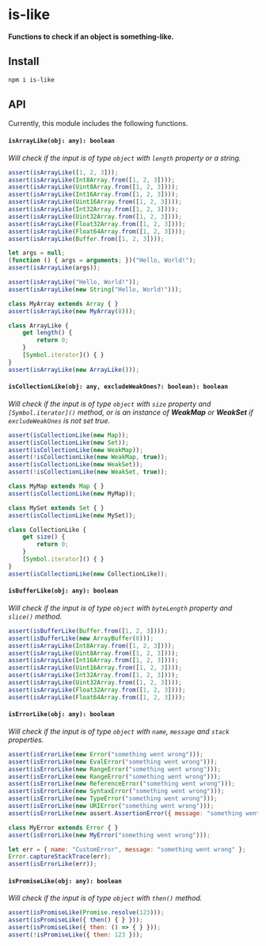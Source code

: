 # is-like

**Functions to check if an object is something-like.**

## Install

```sh
npm i is-like
```

## API

Currently, this module includes the following functions.

#### `isArrayLike(obj: any): boolean`

*Will check if the input is of type `object` with `length` property or a string.*

```js
assert(isArrayLike([1, 2, 3]));
assert(isArrayLike(Int8Array.from([1, 2, 3])));
assert(isArrayLike(Uint8Array.from([1, 2, 3])));
assert(isArrayLike(Int16Array.from([1, 2, 3])));
assert(isArrayLike(Uint16Array.from([1, 2, 3])));
assert(isArrayLike(Int32Array.from([1, 2, 3])));
assert(isArrayLike(Uint32Array.from([1, 2, 3])));
assert(isArrayLike(Float32Array.from([1, 2, 3])));
assert(isArrayLike(Float64Array.from([1, 2, 3])));
assert(isArrayLike(Buffer.from([1, 2, 3])));

let args = null;
(function () { args = arguments; })("Hello, World!");
assert(isArrayLike(args));

assert(isArrayLike("Hello, World!"));
assert(isArrayLike(new String("Hello, World!")));

class MyArray extends Array { }
assert(isArrayLike(new MyArray(8)));

class ArrayLike {
    get length() {
        return 0;
    }
    [Symbol.iterator]() { }
}
assert(isArrayLike(new ArrayLike()));
```

#### `isCollectionLike(obj: any, excludeWeakOnes?: boolean): boolean`

*Will check if the input is of type `object` with `size` property*
*and `[Symbol.iterator]()` method, or is an instance of **WeakMap** or*
***WeakSet** if `excludeWeakOnes` is not set true.*

```js
assert(isCollectionLike(new Map));
assert(isCollectionLike(new Set));
assert(isCollectionLike(new WeakMap));
assert(!isCollectionLike(new WeakMap, true));
assert(isCollectionLike(new WeakSet));
assert(!isCollectionLike(new WeakSet, true));

class MyMap extends Map { }
assert(isCollectionLike(new MyMap));

class MySet extends Set { }
assert(isCollectionLike(new MySet));

class CollectionLike {
    get size() {
        return 0;
    }
    [Symbol.iterator]() { }
}
assert(isCollectionLike(new CollectionLike));
```

#### `isBufferLike(obj: any): boolean`

*Will check if the input is of type `object` with `byteLength` property*
*and `slice()` method.*

```js
assert(isBufferLike(Buffer.from([1, 2, 3])));
assert(isBufferLike(new ArrayBuffer(8)));
assert(isArrayLike(Int8Array.from([1, 2, 3])));
assert(isArrayLike(Uint8Array.from([1, 2, 3])));
assert(isArrayLike(Int16Array.from([1, 2, 3])));
assert(isArrayLike(Uint16Array.from([1, 2, 3])));
assert(isArrayLike(Int32Array.from([1, 2, 3])));
assert(isArrayLike(Uint32Array.from([1, 2, 3])));
assert(isArrayLike(Float32Array.from([1, 2, 3])));
assert(isArrayLike(Float64Array.from([1, 2, 3])));
```

#### `isErrorLike(obj: any): boolean`

*Will check if the input is of type `object` with `name`, `message` and `stack`*
*properties.*

```js
assert(isErrorLike(new Error("something went wrong")));
assert(isErrorLike(new EvalError("something went wrong")));
assert(isErrorLike(new RangeError("something went wrong")));
assert(isErrorLike(new RangeError("something went wrong")));
assert(isErrorLike(new ReferenceError("something went wrong")));
assert(isErrorLike(new SyntaxError("something went wrong")));
assert(isErrorLike(new TypeError("something went wrong")));
assert(isErrorLike(new URIError("something went wrong")));
assert(isErrorLike(new assert.AssertionError({ message: "something went wrong" })));

class MyError extends Error { }
assert(isErrorLike(new MyError("something went wrong")));

let err = { name: "CustomError", message: "something went wrong" };
Error.captureStackTrace(err);
assert(isErrorLike(err));
```

#### `isPromiseLike(obj: any): boolean`

*Will check if the input is of type `object` with `then()` method.*

```js
assert(isPromiseLike(Promise.resolve(123)));
assert(isPromiseLike({ then() { } }));
assert(isPromiseLike({ then: () => { } }));
assert(!isPromiseLike({ then: 123 }));
```